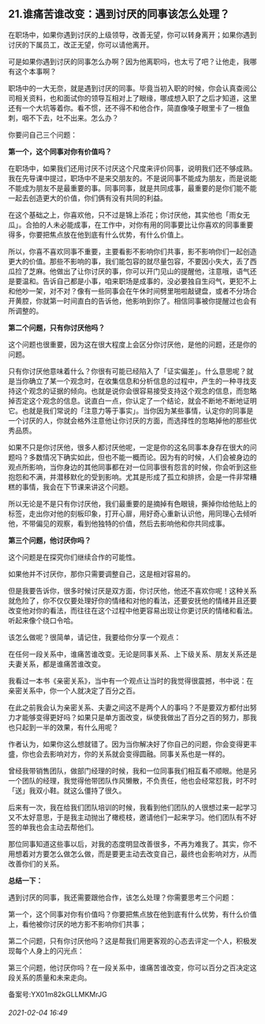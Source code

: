 ## 21.谁痛苦谁改变：遇到讨厌的同事该怎么处理？
在职场中，如果你遇到讨厌的上级领导，改善无望，你可以转身离开；如果你遇到讨厌的下属员工，改正无望，你可以请他离开。


可是如果你遇到讨厌的同事怎么办啊？因为他离职吗，也太亏了吧？让他走，我哪有这个本事啊？


职场中的一大无奈，就是遇到讨厌的同事。毕竟当初入职的时候，你会认真查阅公司相关资料，也和面试你的领导互相对上了眼缘，哪成想入职了之后才知道，这里还有一个大坑等着你。看不惯，还不得不和他合作，简直像嗓子眼里卡了一根鱼刺，咽不下去，吐不出来。怎么办？


你要问自己三个问题：


**第一个，这个同事对你有价值吗？**


在职场中，如果我们还用讨厌不讨厌这个尺度来评价同事，说明我们还不够成熟。我在先导课中提过，职场中不是来交朋友的。不是说同事不能成为朋友，而是说能不能成为朋友不是最重要的事。同事同事，就是共同成事，最重要的是你们能不能一起去创造更大的价值，你们俩有没有共同的利益。


在这个基础之上，你喜欢他，只不过是锦上添花；你讨厌他，其实他也「雨女无瓜」。合拍的人未必能成事，在工作中，对你有用的同事要比让你喜欢的同事重要得多，你要把焦点放在他到底有什么优势，有什么价值上。


所以，你喜不喜欢同事不重要，主要看影不影响你们共事，影不影响你们一起创造更大的价值。那些不影响的事，我们能包容的就尽量包容，不要因小失大，丢了西瓜捡了芝麻。他做出了让你讨厌的事，你可以开门见山的提醒他，注意哦，语气还是要温和。告诉自己都是小事，咱来职场是成事的，没必要独自生闷气，更犯不上和他吵一架，对不对？像有一些同事会在午休时间劈里啪啦敲键盘，或者不分场合开黄腔，你就第一时间直白的告诉他，他影响到你了。相信同事被你提醒过也会有所调整的。


**第二个问题，只有你讨厌他吗？**


这个问题也很重要，因为这在很大程度上会区分你讨厌他，是他的问题，还是你的问题。


只有你讨厌他意味着什么？你很有可能已经陷入了「证实偏差」。什么意思呢？就是当你确立了某一个观念时，在收集信息和分析信息的过程中，产生的一种寻找支持这个观念的证据的倾向。也就是说你会很容易接受支持这个观念的信息，而忽略掉否定这个观念的信息。说直白一点，你认定了一个结论，就会不断地不断地证明它。也就是我们常说的「注意力等于事实」。当你因为某些事情，认定你的同事是一个讨厌的人，你就会格外注意他让你讨厌的方面，而选择性的忽略掉他的那些优秀品质。


如果不只是你讨厌他，很多人都讨厌他呢，一定是你的这名同事本身存在很大的问题吗？多数情况下确实如此，但也不能一概而论。因为有的时候，人们会被身边的观点所影响，当你身边的其他同事都在对一位同事很有怨言的时候，你会听到这些抱怨和不满，并潜移默化的受到影响。尤其是形成了孤立和排挤，会是一件非常糟糕的事情，我会在下节课来讲这个问题。


所以无论是不是只有你讨厌他，我们最重要的是摘掉有色眼镜，撕掉你给他贴上的标签，走出你对他的刻板印象，打开心扉，用好奇心重新认识他，用同理心去倾听他，不带偏见的观察，看到他独特的价值，然后去影响他和你共同成事。


**第三个问题，他讨厌你吗？**


这个问题是在探究你们继续合作的可能性。


如果他并不讨厌你，那你只需要调整自己，这是相对容易的。


但是我要告诉你，很多时候讨厌是双方面，你讨厌他，他还不喜欢你呢！这种关系就危险了，你不仅仅要处理好你的情绪和对他的看法，还要安抚他的情绪并且还要改变他对你的看法，而往往在这个过程中他更容易出现让你更讨厌的情绪和看法。听起来像个绕口令哈。


该怎么做呢？很简单，请记住，我要给你分享一个观点：


在任何一段关系中，谁痛苦谁改变。无论是同事关系、上下级关系、朋友关系还是夫妻关系，都是谁痛苦谁改变。


我看过一本书《亲密关系》，当中有一个观点让当时的我觉得很震撼，书中说：在亲密关系中，你一个人就决定了百分之百。


在此之前我会认为亲密关系、夫妻之间这不是两个人的事吗？不是要双方都付出努力才能够变得更好吗？如果只是单方面改变，纵使我做出了百分之百的努力，那我也只起到一半的效果，有什么用呢？


作者认为，如果你这么想就错了。因为当你解决好了你自己的问题，你会变得更丰盛，你也会去影响对方，你的关系就会变得圆融。同事关系也是一样的。


曾经我带销售团队，做部门经理的时候，我和一位同事我们相互看不顺眼。他是另一个团队的经理，我觉得他带团队作风懒散，不负责任，他也会经常怼我，时不时「送」我双小鞋。就这么僵持了很久。


后来有一次，我在给我们团队培训的时候，我看到他们团队的人很想过来一起学习又不太好意思，于是我主动抛出了橄榄枝，邀请他们一起来学习。他们团队有不好签的单我也会主动去帮他们。


那位同事知道这些事以后，对我的态度明显改善很多，不再为难我了。其实，你不用想着对方要怎么做怎么做，而是要更主动去改变自己，最终也会影响对方，从而改善你们的关系。


**总结一下：**


遇到讨厌的同事，我还需要跟他合作，该怎么处理？你需要思考三个问题：


第一个，这个同事对你有价值吗？你要把焦点放在他到底有什么优势，有什么价值上，看他被你讨厌的地方影不影响你们共事；


第二个问题，只有你讨厌他吗？这是帮我们用更客观的心态去评定一个人，积极发现每个人身上的闪光点：


第三个问题，他讨厌你吗？在一段关系中，谁痛苦谁改变，你可以百分之百决定这段关系的质量和未来走向。


备案号:YX01m82kGLLMKMrJG


###### 2021-02-04 16:49
